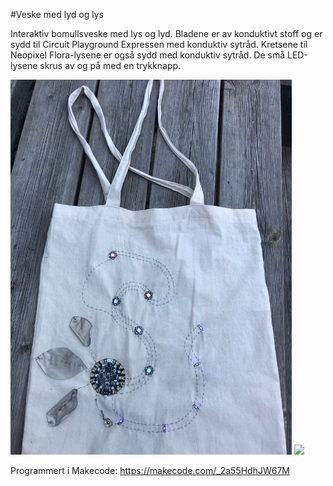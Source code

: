 #Veske med lyd og lys

Interaktiv bomullsveske med lys og lyd. Bladene er av konduktivt stoff og er sydd til Circuit Playground Expressen med konduktiv sytråd. Kretsene til Neopixel Flora-lysene er også sydd med konduktiv sytråd. De små LED-lysene skrus av og på med en trykknapp.

<img src="https://github.com/udirbetalab/E-tekstiler/blob/master/Circuit_Playground/tote%20bag.jpg" width="450">
<img src="https://github.com/udirbetalab/E-tekstiler/blob/master/Circuit_Playground/totebag2.jpg" width="450"><br>

Programmert i Makecode: https://makecode.com/_2a55HdhJW67M
